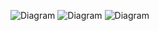 ![Diagram](https://www.planttext.com/api/plantuml/png/UhzxlqDnIM9HIMbk3fTZJcPogeAkdO9JVfALGaHcda9onk45-Ln0he8kK1WiRwNW319KI7guQs4UcXQFmrjo5V8IAo6I2YKP3tVjLyW3ghP7DyCl_V22IeKCcFhaXxkN9ogK7DwIgV1mzzGyBeVKl1IGYm00003__mC0)
![Diagram]([https://www.planttext.com/api/plantuml/png/UhzxlqDnIM9HIMbk3bToJc9niO9ZNcPkOev2DPS22EGbvgPQAGIN56NcfKD4YWjI4xCrDAqKml8pKxXgeRfSyjCLKYjAKlDIq4r8IYm2AtS_lAWKJ825uHgT4qi8QFHDpGTXe60jbmDG7SYf00000F__0m00](https://www.planttext.com/api/plantuml/png/Z9InJkD048PxFyN81N05Ia-1I8X04G6XM51Tiwm7UqMyQ-skWmBY8QXfG5TSTRe-AIXu4Z_1lSAjlJPPnqwKAl7l-NR-sN_aVylF4wM9r5aozL927qY4u5zBLCWrqKnm69CvIX-UFG0gabHmymRyG6TXyUTqoioF3qH19LcbMNqjnJqg9QHR_ors4VqmOTojBeMgyiLRUUsdwPJHRLOd636bfIq9KCuOnV98zqMbDybpIKA4Iy9DfwHGNBfysOa5I3F9zBnHNekTn1WZGkSmuXeZwwTahEoeZSc7H1DtvD0ytn65tyUTYaoQns6b_-G78nwPQ64o75m6FvmMmq63ly97bwgpthCpAqkQ8eCPG_jmaIy-DV1y-SgWlJimovTl35f1UOs5WSF3uwv4uAXE46NlbXbdTYpbUsiBL9xWfbAWGNQNC6r1wzxtd5NQrjNclchNjhkMQG6DHSHuhv_fM4ZsPAFiDBehksvsLsujbjRjLwcibiZhkeQYOsiBYvvdg6diRfY_aIyNfSo2pB1tavezm_fZKQ6Dr3OoTNvjGokRbfeW2IkXwc2kOv0lVWb8yiKV3H7Bbty9qAyF2Zh-UkSnf76--CqtJj5nxxTaoafZVKfDl1rZx0AT80-Bh-z_0000__y30000))
![Diagram](https://www.planttext.com/api/plantuml/png/UhzxlqDnIM9HIMbk3XUOmMNbb_5mrze2XP332p8LiZFo7-vQd6SD5yq5aYL0uOUxLfPQSsMcAMX09OvCFBmhBrsX14cNGjdX1IWQx3KLIZ9IynGqaWzlrkHI00AhaABIIeLai0ab6OSNv6Ke91_UafTkpPMQKvoge96T0U91rJeztBKm3sJHOeKyYAN5YPceDeAexSbehapDIybC0_eklu3B0SW6UHK0003__mC0)
